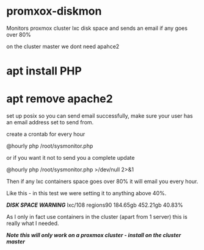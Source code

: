 # promxox-diskmon
Monitors proxmox cluster lxc disk space and sends an email if any goes over 80%

on the cluster master we dont need apahce2 

# apt install PHP
# apt remove apache2 

set up posix so you can send email successfully, make sure your user has an email address set to send from.

create a  crontab for every hour

@hourly php /root/sysmonitor.php

or if you want it not to send  you a complete update

@hourly php /root/sysmonitor.php >/dev/null 2>&1

Then if any lxc containers space goes over 80% it will email you every hour.

Like this - in this test we were setting it to anything above 40%.

***DISK SPACE WARNING***
lxc/108 regions90 184.65gb 452.21gb 40.83% 


As I only in fact use containers in the cluster (apart from 1 server) this is really what I needed.

**_Note this will only work on a proxmox cluster - install on the cluster master_**
